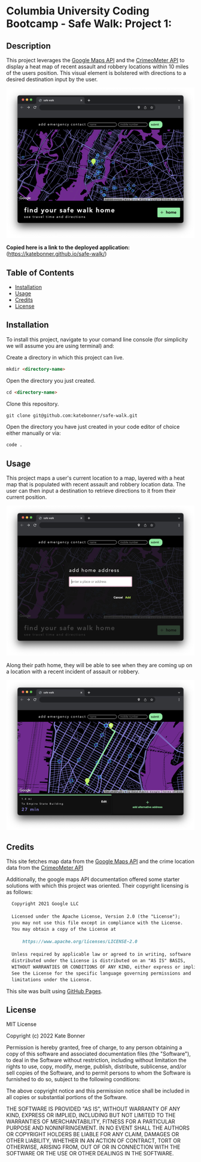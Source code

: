 # Columbia University Coding Bootcamp - Safe Walk: Project 1: 

## Description

This project leverages the [Google Maps API](https://developers.google.com/maps) and the [CrimeoMeter API](https://www.crimeometer.com/) to display a heat map of recent assault and robbery locations within 10 miles of the users position. This visual element is bolstered with directions to a desired destination input by the user.

![landing page](./assets/IMAGES/landing.png)


**Copied here is a link to the deployed application:**
(https://katebonner.github.io/safe-walk/)


## Table of Contents 

* [Installation](#installation)
* [Usage](#usage)
* [Credits](#credits)
* [License](#license)


## Installation

To install this project, navigate to your comand line console (for simplicity we will assume you are using terminal) and:

Create a directory in which this project can live.
```md
mkdir <directory-name>
```
Open the directory you just created.
```md
cd <directory-name>
```
Clone this repository.
```md
git clone git@github.com:katebonner/safe-walk.git
```
Open the directory you have just created in your code editor of choice either manually or via:
```md
code .
```

## Usage

This project maps a user's current location to a map, layered with a heat map that is populated with recent assault and robbery location data. The user can then input a destination to retrieve directions to it from their current position.

![enter destination](./assets/IMAGES/enter.png)

 Along their path home, they will be able to see when they are coming up on a location with a recent incident of assault or robbery.

![directions](./assets/IMAGES/directions.png)


## Credits

This site fetches map data from the [Google Maps API](https://developers.google.com/maps) and the crime location data from the [CrimeoMeter API](https://www.crimeometer.com/)

Additionally, the google maps API documentation offered some starter solutions with which this project was oriented. Their copyright licensing is as follows:
```md
  Copyright 2021 Google LLC

  Licensed under the Apache License, Version 2.0 (the "License");
  you may not use this file except in compliance with the License.
  You may obtain a copy of the License at

      https://www.apache.org/licenses/LICENSE-2.0

  Unless required by applicable law or agreed to in writing, software
  distributed under the License is distributed on an "AS IS" BASIS,
  WITHOUT WARRANTIES OR CONDITIONS OF ANY KIND, either express or implied.
  See the License for the specific language governing permissions and
  limitations under the License.
```

This site was built using [GitHub Pages](https://pages.github.com/).


## License

MIT License

Copyright (c) 2022 Kate Bonner

Permission is hereby granted, free of charge, to any person obtaining a copy
of this software and associated documentation files (the "Software"), to deal
in the Software without restriction, including without limitation the rights
to use, copy, modify, merge, publish, distribute, sublicense, and/or sell
copies of the Software, and to permit persons to whom the Software is
furnished to do so, subject to the following conditions:

The above copyright notice and this permission notice shall be included in all
copies or substantial portions of the Software.

THE SOFTWARE IS PROVIDED "AS IS", WITHOUT WARRANTY OF ANY KIND, EXPRESS OR
IMPLIED, INCLUDING BUT NOT LIMITED TO THE WARRANTIES OF MERCHANTABILITY,
FITNESS FOR A PARTICULAR PURPOSE AND NONINFRINGEMENT. IN NO EVENT SHALL THE
AUTHORS OR COPYRIGHT HOLDERS BE LIABLE FOR ANY CLAIM, DAMAGES OR OTHER
LIABILITY, WHETHER IN AN ACTION OF CONTRACT, TORT OR OTHERWISE, ARISING FROM,
OUT OF OR IN CONNECTION WITH THE SOFTWARE OR THE USE OR OTHER DEALINGS IN THE
SOFTWARE.




